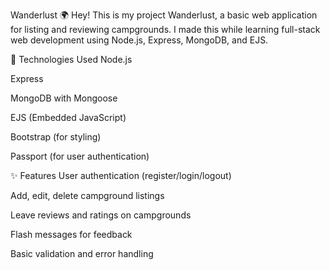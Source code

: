 Wanderlust 🌍
Hey! This is my project Wanderlust, a basic web application for listing and reviewing campgrounds. I made this while learning full-stack web development using Node.js, Express, MongoDB, and EJS.

🔧 Technologies Used
Node.js

Express

MongoDB with Mongoose

EJS (Embedded JavaScript)

Bootstrap (for styling)

Passport (for user authentication)

✨ Features
User authentication (register/login/logout)

Add, edit, delete campground listings

Leave reviews and ratings on campgrounds

Flash messages for feedback

Basic validation and error handling

